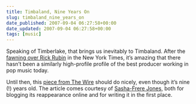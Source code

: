 ```yaml
---
title: Timbaland, Nine Years On
slug: timbaland_nine_years_on
date_published: 2007-09-04 06:27:58+00:00
date_updated: 2007-09-04 06:27:58+00:00
tags: [music]
---
```

Speaking of Timberlake, that brings us inevitably to Timbaland. After the [fawning over Rick Rubin](http://www.nytimes.com/2007/09/02/magazine/02rubin.t.html?ex=1346385600&amp;en=13e3933c3b59c9dd&amp;ei=5124&amp;partner=permalink&amp;exprod=permalink) in the New York Times, it’s amazing that there hasn’t been a similarly high-profile profile of the best producer working in pop music today.

Until then, this [piece from The Wire](https://web.archive.org/web/20070905061331/http://www.thewire.co.uk/archive/interviews/timbaland.html) should do nicely, even though it’s nine (!) years old. The article comes courtesy of [Sasha-Frere Jones](https://web.archive.org/web/20070902123828/http://www.sashafrerejones.com/2007/08/archival.html), both for blogging its reappearance online and for writing it in the first place.
